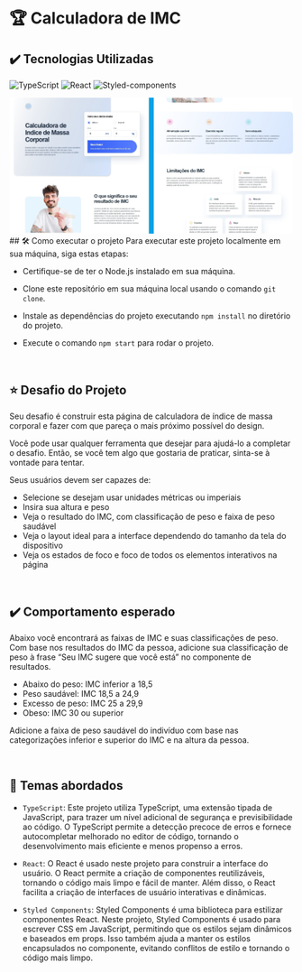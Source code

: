 # 🏆 Calculadora de IMC

## ✔️ Tecnologias Utilizadas
![TypeScript](https://img.shields.io/badge/TypeScript-007ACC?style=for-the-badge&logo=typescript&logoColor=white)
![React](https://img.shields.io/badge/React-20232A?style=for-the-badge&logo=react&logoColor=61DAFB)
![Styled-components](https://img.shields.io/badge/styled--components-DB7093?style=for-the-badge&logo=styled-components&logoColor=white)

<img src="./src/assets/screenshot.jpg" alt="screenshot do projeto" />

<br>
## 🛠️ Como executar o projeto
Para executar este projeto localmente em sua máquina, siga estas etapas:

- Certifique-se de ter o Node.js instalado em sua máquina.

- Clone este repositório em sua máquina local usando o comando ``git clone``.

- Instale as dependências do projeto executando ``npm install`` no diretório do projeto.

- Execute o comando ``npm start`` para rodar o projeto.

<br>

## ⭐ Desafio do Projeto
Seu desafio é construir esta página de calculadora de índice de massa corporal e fazer com que pareça o mais próximo possível do design.

Você pode usar qualquer ferramenta que desejar para ajudá-lo a completar o desafio. Então, se você tem algo que gostaria de praticar, sinta-se à vontade para tentar.

Seus usuários devem ser capazes de:

- Selecione se desejam usar unidades métricas ou imperiais
- Insira sua altura e peso
- Veja o resultado do IMC, com classificação de peso e faixa de peso saudável
- Veja o layout ideal para a interface dependendo do tamanho da tela do dispositivo
- Veja os estados de foco e foco de todos os elementos interativos na página

<br>

## ✔️ Comportamento esperado
Abaixo você encontrará as faixas de IMC e suas classificações de peso. Com base nos resultados do IMC da pessoa, adicione sua classificação de peso à frase “Seu IMC sugere que você está” no componente de resultados.

- Abaixo do peso: IMC inferior a 18,5
- Peso saudável: IMC 18,5 a 24,9
- Excesso de peso: IMC 25 a 29,9
- Obeso: IMC 30 ou superior

Adicione a faixa de peso saudável do indivíduo com base nas categorizações inferior e superior do IMC e na altura da pessoa.

<br>

## 📂 Temas abordados
- ``TypeScript``: Este projeto utiliza TypeScript, uma extensão tipada de JavaScript, para trazer um nível adicional de segurança e previsibilidade ao código. O TypeScript permite a detecção precoce de erros e fornece autocompletar melhorado no editor de código, tornando o desenvolvimento mais eficiente e menos propenso a erros.

- ``React``: O React é usado neste projeto para construir a interface do usuário. O React permite a criação de componentes reutilizáveis, tornando o código mais limpo e fácil de manter. Além disso, o React facilita a criação de interfaces de usuário interativas e dinâmicas.

- ``Styled Components``: Styled Components é uma biblioteca para estilizar componentes React. Neste projeto, Styled Components é usado para escrever CSS em JavaScript, permitindo que os estilos sejam dinâmicos e baseados em props. Isso também ajuda a manter os estilos encapsulados no componente, evitando conflitos de estilo e tornando o código mais limpo.

<br>

